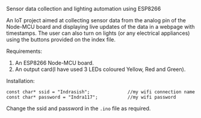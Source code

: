 Sensor data collection and lighting automation using ESP8266

An IoT project aimed at collecting sensor data from the analog pin of the Node-MCU board and displaying live updates of the data in a webpage with timestamps. The user can also turn on lights (or any electrical appliances) using the buttons provided on the index file.

Requirements:
1. An ESP8266 Node-MCU board.
2. An output card(I have used 3 LEDs coloured Yellow, Red and Green).

Installation:
```
const char* ssid = "Indrasish";              //my wifi connection name
const char* password = "Indra117";           //my wifi password
```

Change the ssid and password in the `.ino` file as required.
